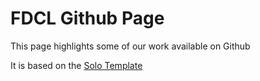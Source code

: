 # FDCL Github Page

This page highlights some of our work available on Github

It is based on the [Solo Template](https://github.com/chibicode/solo)

